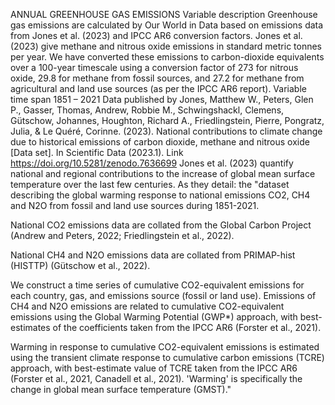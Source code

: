 ANNUAL GREENHOUSE GAS EMISSIONS
Variable description	Greenhouse gas emissions are calculated by Our World in Data based on emissions data from Jones et al. (2023) and IPCC AR6 conversion factors. Jones et al. (2023) give methane and nitrous oxide emissions in standard metric tonnes per year. We have converted these emissions to carbon-dioxide equivalents over a 100-year timescale using a conversion factor of 273 for nitrous oxide, 29.8 for methane from fossil sources, and 27.2 for methane from agricultural and land use sources (as per the IPCC AR6 report).
Variable time span	1851 – 2021
Data published by	Jones, Matthew W., Peters, Glen P., Gasser, Thomas, Andrew, Robbie M., Schwingshackl, Clemens, Gütschow, Johannes, Houghton, Richard A., Friedlingstein, Pierre, Pongratz, Julia, & Le Quéré, Corinne. (2023). National contributions to climate change due to historical emissions of carbon dioxide, methane and nitrous oxide [Data set]. In Scientific Data (2023.1).
Link	https://doi.org/10.5281/zenodo.7636699
Jones et al. (2023) quantify national and regional contributions to the increase of global mean surface temperature over the last few centuries. As they detail: the "dataset describing the global warming response to national emissions CO2, CH4 and N2O from fossil and land use sources during 1851-2021.

National CO2 emissions data are collated from the Global Carbon Project (Andrew and Peters, 2022; Friedlingstein et al., 2022).

National CH4 and N2O emissions data are collated from PRIMAP-hist (HISTTP) (Gütschow et al., 2022).

We construct a time series of cumulative CO2-equivalent emissions for each country, gas, and emissions source (fossil or land use). Emissions of CH4 and N2O emissions are related to cumulative CO2-equivalent emissions using the Global Warming Potential (GWP*) approach, with best-estimates of the coefficients taken from the IPCC AR6 (Forster et al., 2021).

Warming in response to cumulative CO2-equivalent emissions is estimated using the transient climate response to cumulative carbon emissions (TCRE) approach, with best-estimate value of TCRE taken from the IPCC AR6 (Forster et al., 2021, Canadell et al., 2021). 'Warming' is specifically the change in global mean surface temperature (GMST)."